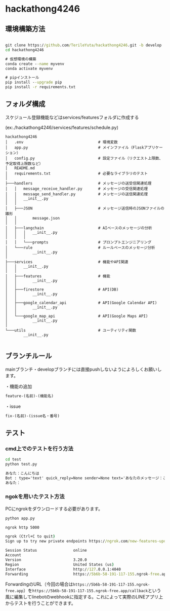 # hackathong4246

## 環境構築方法

``` cmd

git clone https://github.com/TerileYuta/hackathong4246.git -b develop
cd hackathong4246

# 仮想環境の構築
conda create --name myvenv
conda activate myvenv

# pipインストール
pip install --upgrade pip 
pip install -r requirements.txt

```

## フォルダ構成

スケジュール登録機能などはservices/featuresフォルダに作成する

(ex:./hackathong4246/services/features/schedule.py)

``` 
hackathong4246
│   .env                                 # 環境変数
│   app.py                               # メインファイル（Flaskアプリケーション）
│   config.py                            # 設定ファイル（リクエスト上限数、予定取得上限数など）
│   README.md
│   requirements.txt                     # 必要なライブラリのテスト
│   
├───handlers                             # メッセージの送受信関連処理
│   │   message_receive_handler.py       # メッセージの受信関連処理
│   │   message_send_handler.py          # メッセージの送信関連処理
│   │   __init__.py
│   │
│   ├───JSON                             # メッセージ送信時のJSONファイルの雛形
│   │       message.json
│   │
│   ├───langchain                        # AIベースのメッセージの分析
│   │   │   __init__.py
│   │   │
│   │   └───prompts                      # プロンプトエンジニアリング
│   └───rule                             # ルールベースのメッセージ分析
│           __init__.py
│
├───services                             # 機能やAPI関連
│   │   __init__.py
│   │
│   ├───features                         # 機能
│   │       __init__.py
│   │
│   ├───firestore                        # API(DB)
│   │       __init__.py
│   │
│   ├───google_calendar_api              # API(Google Calendar API)
│   │       __init__.py
│   │
│   └───google_map_api                   # API(Google Maps API)
│           __init__.py
│
└───utils                                # ユーティリティ関数
        __init__.py
        
```

## ブランチルール

mainブランチ・developブランチには直接pushしないようによろしくお願いします。

・機能の追加

```cmd
feature-(名前)-(機能名)
```

・issue

```cmd
fix-(名前)-(issue名・番号)
```

## テスト

### cmd上でのテストを行う方法

```cmd
cd test
python test.py

あなた：こんにちは
Bot : type='text' quick_reply=None sender=None text='あなたのメッセージ：こんにちは' emojis=None quote_token=None
あなた：
```

### ngokを用いたテスト方法
PCにngrokをダウンロードする必要があります。

```cmd
python app.py
```

```cmd
ngrok http 5000

ngrok (Ctrl+C to quit)
Sign up to try new private endpoints https://ngrok.com/new-features-update?ref=private

Session Status                online
Account                       
Version                       3.20.0
Region                        United States (us)
Interface                     http://127.0.0.1:4040
Forwarding                    https://5b6b-58-191-117-155.ngrok-free.app -> http://localhost:5000   
```

ForwardingのURL（今回の場合は```https://5b6b-58-191-117-155.ngrok-free.app```）を```https://5b6b-58-191-117-155.ngrok-free.app/callback```という風に編集してlinebotのwebhookに指定する。これによって実際のLINEアプリ上からテストを行うことができます。